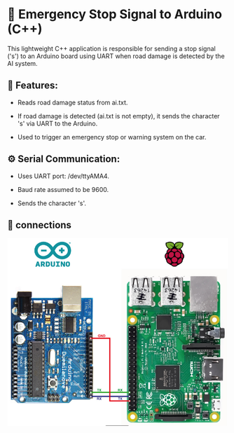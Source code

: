# 🛑 Emergency Stop Signal to Arduino (C++)
This lightweight C++ application is responsible for sending a stop signal ('s') to an Arduino board using UART when road damage is detected by the AI system.

## 🔧 Features:
- Reads road damage status from ai.txt.

- If road damage is detected (ai.txt is not empty), it sends the character 's' via UART to the Arduino.

- Used to trigger an emergency stop or warning system on the car.

## ⚙️ Serial Communication:
- Uses UART port: /dev/ttyAMA4.

- Baud rate assumed to be 9600.

- Sends the character 's'.

## 🔌 connections

![alt text](image.png)